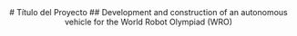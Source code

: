 <div align="center">
# Título del Proyecto
## Development and construction of an autonomous vehicle for the World Robot Olympiad (WRO)
</div>


